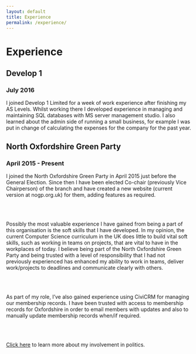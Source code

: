 ```yaml
---
layout: default
title: Experience
permalink: /experience/
---
```


# Experience

## Develop 1
### July 2016
I joined Develop 1 Limited for a week of work experience after finishing my AS Levels. Whilst working there I developed experience in managing and maintaining SQL databases with MS server management studio. I also learned about the admin side of running a small business, for example I was put in change of calculating the expenses for the company for the past year.

## North Oxfordshire Green Party
### April 2015 - Present
I joined the North Oxfordshire Green Party in April 2015 just before the General Election. Since then I have been elected Co-chair (previously Vice Chairperson) of the branch and have created a new website (current version at nogp.org.uk) for them, adding features as required. 

<br>
<br>

Possibly the most valuable experience I have gained from being a part of this organisation is the soft skills that I have developed. In my opinion, the current Computer Science curriculum in the UK does little to build vital soft skills, such as working in teams on projects, that are vital to have in the workplaces of today. I believe being part of the North Oxfordshire Green Party and being trusted with a level of responsibility that I had not previously experienced has enhanced my ability to work in teams, deliver work/projects to deadlines and communicate clearly with others.

<br>
<br>

As part of my role, I’ve also gained experience using CiviCRM for managing our membership records. I have been trusted with access to membership records for Oxfordshire in order to email members with updates and also to manually update membership records when/if required.

<br>
<br>

[Click here](/politics/) to learn more about my involvement in politics.   
